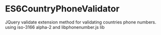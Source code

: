 # ES6CountryPhoneValidator
JQuery validate extension method for validating countries phone numbers. using iso-3166 alpha-2 and libphonenumber.js lib
